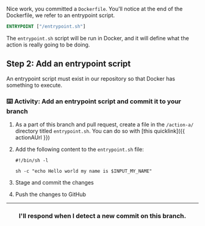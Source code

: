 Nice work, you committed a `Dockerfile`. You'll notice at the end of the Dockerfile, we refer to an entrypoint script.

```Dockerfile
ENTRYPOINT ["/entrypoint.sh"]
```

The `entrypoint.sh` script will be run in Docker, and it will define what the action is really going to be doing.

## Step 2: Add an entrypoint script

An entrypoint script must exist in our repository so that Docker has something to execute.

### :keyboard: Activity: Add an entrypoint script and commit it to your branch

1. As a part of this branch and pull request, create a file in the `/action-a/` directory titled `entrypoint.sh`. You can do so with [this quicklink]({{ actionAUrl }})
1. Add the following content to the `entrypoint.sh` file:

   ```shell
   #!/bin/sh -l

   sh -c "echo Hello world my name is $INPUT_MY_NAME"
   ```

1. Stage and commit the changes
1. Push the changes to GitHub

<hr>
<h3 align="center">I'll respond when I detect a new commit on this branch.</h3>
